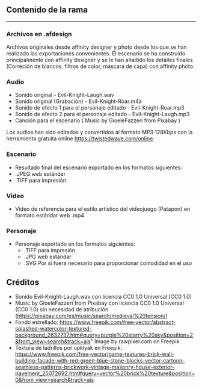 ## Contenido de la rama

---

### Archivos en .afdesign
  Archivos originales desde affinity designer y photo desde los que se han realizado las exportaciones convenientes. 
  El escenario se ha construido principalmente con affinity designer y se le han añadido los detalles finales 
  (Correción de blancos, filtros de color, máscara de capa) con affinity photo.
  
### Audio
  - Sonido original - Evil-Knight-Laugh.wav
  - Sonido original (Grabación) - Evil-Knight-Roar.m4a
  - Sonido de efecto 1 para el personaje editado - Evil-Knight-Roar.mp3
  - Sonido de efecto 2 para el personaje editado - Evil-Knight-Laugh.mp3
  - Canción para el escenario ( Music by GioeleFazzeri from Pixabay )

  Los audios han sido editados y convertidos al formato MP3 128Kbps con la herramienta gratuita online https://twistedwave.com/online.
  
### Escenario
  - Resultado final del escenario exportado en los formatos siguientes:
  -  .JPEG web estándar
  -  .TIFF para impresión

### Video
  - Video de referencia para el estilo artístico del videojuego (Patapon) en formato estándar web .mp4

### Personaje
  - Personaje exportado en los formatos siguientes:
    - .TIFF para impresión
    - .JPG web estándar
    - .SVG Por si fuera necesario para proporcionar comodidad en el uso

## Créditos

- Sonido Evil-Knight-Laugh.wav con licencia CC0 1.0 Universal (CC0 1.0)
- Music by GioeleFazzeri from Pixabay con licencia CC0 1.0 Universal (CC0 1.0) sin necesidad de atribución (https://pixabay.com/es/music/search/medieval%20tension/)
- Fondo estrellado: https://www.freepik.com/free-vector/abstract-splashed-watercolor-textured-background_2632737.htm#query=purple%20starry%20sky&position=2&from_view=search&track=ais" Image by rawpixel.com on Freepik
- Textura de ladrillos por upklyak en Freepik: https://www.freepik.com/free-vector/game-textures-brick-wall-building-facade-with-red-green-blue-stone-blocks-vector-cartoon-seamless-patterns-brickwork-vintage-masonry-house-exterior-pavement_25072692.htm#query=vector%20brick%20texture&position=0&from_view=search&track=ais 
